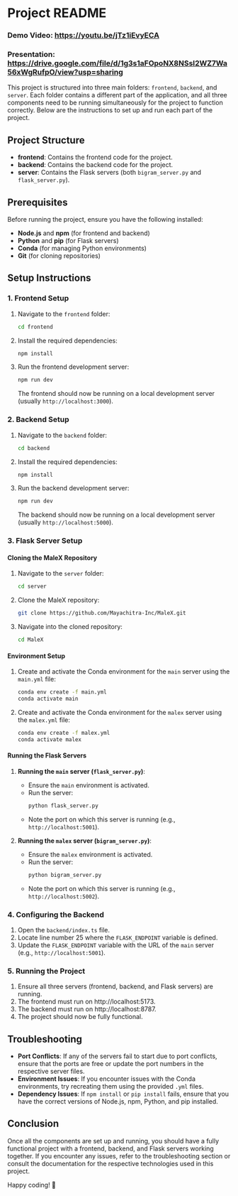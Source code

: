 # Project README

### Demo Video: https://youtu.be/jTz1iEvyECA
### Presentation: https://drive.google.com/file/d/1g3s1aFOpoNX8NSsI2WZ7Wa56xWgRufpO/view?usp=sharing

This project is structured into three main folders: `frontend`, `backend`, and `server`. Each folder contains a different part of the application, and all three components need to be running simultaneously for the project to function correctly. Below are the instructions to set up and run each part of the project.

## Project Structure

- **frontend**: Contains the frontend code for the project.
- **backend**: Contains the backend code for the project.
- **server**: Contains the Flask servers (both `bigram_server.py` and `flask_server.py`).

## Prerequisites

Before running the project, ensure you have the following installed:

- **Node.js** and **npm** (for frontend and backend)
- **Python** and **pip** (for Flask servers)
- **Conda** (for managing Python environments)
- **Git** (for cloning repositories)

## Setup Instructions

### 1. Frontend Setup

1. Navigate to the `frontend` folder:
   ```bash
   cd frontend
   ```

2. Install the required dependencies:
   ```bash
   npm install
   ```

3. Run the frontend development server:
   ```bash
   npm run dev
   ```

   The frontend should now be running on a local development server (usually `http://localhost:3000`).

### 2. Backend Setup

1. Navigate to the `backend` folder:
   ```bash
   cd backend
   ```

2. Install the required dependencies:
   ```bash
   npm install
   ```

3. Run the backend development server:
   ```bash
   npm run dev
   ```

   The backend should now be running on a local development server (usually `http://localhost:5000`).

### 3. Flask Server Setup

#### Cloning the MaleX Repository

1. Navigate to the `server` folder:
   ```bash
   cd server
   ```

2. Clone the MaleX repository:
   ```bash
   git clone https://github.com/Mayachitra-Inc/MaleX.git
   ```

3. Navigate into the cloned repository:
   ```bash
   cd MaleX
   ```

#### Environment Setup

1. Create and activate the Conda environment for the `main` server using the `main.yml` file:
   ```bash
   conda env create -f main.yml
   conda activate main
   ```

2. Create and activate the Conda environment for the `malex` server using the `malex.yml` file:
   ```bash
   conda env create -f malex.yml
   conda activate malex
   ```

#### Running the Flask Servers

1. **Running the `main` server (`flask_server.py`)**:
   - Ensure the `main` environment is activated.
   - Run the server:
     ```bash
     python flask_server.py
     ```
   - Note the port on which this server is running (e.g., `http://localhost:5001`).

2. **Running the `malex` server (`bigram_server.py`)**:
   - Ensure the `malex` environment is activated.
   - Run the server:
     ```bash
     python bigram_server.py
     ```
   - Note the port on which this server is running (e.g., `http://localhost:5002`).

### 4. Configuring the Backend

1. Open the `backend/index.ts` file.
2. Locate line number 25 where the `FLASK_ENDPOINT` variable is defined.
3. Update the `FLASK_ENDPOINT` variable with the URL of the `main` server (e.g., `http://localhost:5001`).

### 5. Running the Project

1. Ensure all three servers (frontend, backend, and Flask servers) are running.
2. The frontend must run on http://localhost:5173.
3. The backend must run on http://localhost:8787.
4. The project should now be fully functional.

## Troubleshooting

- **Port Conflicts**: If any of the servers fail to start due to port conflicts, ensure that the ports are free or update the port numbers in the respective server files.
- **Environment Issues**: If you encounter issues with the Conda environments, try recreating them using the provided `.yml` files.
- **Dependency Issues**: If `npm install` or `pip install` fails, ensure that you have the correct versions of Node.js, npm, Python, and pip installed.

## Conclusion

Once all the components are set up and running, you should have a fully functional project with a frontend, backend, and Flask servers working together. If you encounter any issues, refer to the troubleshooting section or consult the documentation for the respective technologies used in this project.

Happy coding! 🚀
